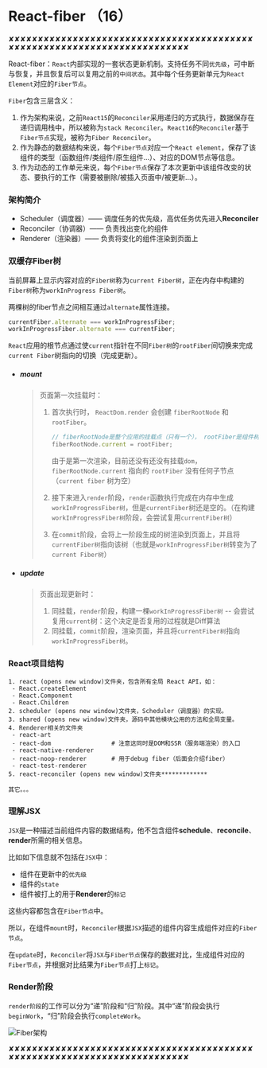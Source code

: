 # React-fiber （16）

✘✘✘✘✘✘✘✘✘✘✘✘✘✘✘✘✘✘✘✘✘✘✘✘✘✘✘✘✘✘✘✘✘✘✘✘✘✘✘✘✘✘✘✘✘✘✘✘✘✘✘✘✘✘✘✘✘✘✘✘✘✘✘✘✘✘✘✘✘✘✘✘✘

React-fiber：`React`内部实现的一套状态更新机制。支持任务不同`优先级`，可中断与恢复，并且恢复后可以复用之前的`中间状态`。其中每个任务更新单元为`React Element`对应的`Fiber节点`。

`Fiber`包含三层含义：

1. 作为架构来说，之前`React15`的`Reconciler`采用递归的方式执行，数据保存在递归调用栈中，所以被称为`stack Reconciler`。`React16`的`Reconciler`基于`Fiber节点`实现，被称为`Fiber Reconciler`。
2. 作为静态的数据结构来说，每个`Fiber节点`对应一个`React element`，保存了该组件的类型（函数组件/类组件/原生组件...）、对应的DOM节点等信息。
3. 作为动态的工作单元来说，每个`Fiber节点`保存了本次更新中该组件改变的状态、要执行的工作（需要被删除/被插入页面中/被更新...）。

### 架构简介

- Scheduler（调度器）—— 调度任务的优先级，高优任务优先进入**Reconciler**
- Reconciler（协调器）—— 负责找出变化的组件
- Renderer（渲染器）—— 负责将变化的组件渲染到页面上

### 双缓存Fiber树

当前屏幕上显示内容对应的`Fiber树`称为`current Fiber树`，正在内存中构建的`Fiber树`称为`workInProgress Fiber树`。

两棵树的fiber节点之间相互通过`alternate`属性连接。

```js
currentFiber.alternate === workInProgressFiber;
workInProgressFiber.alternate === currentFiber;
```

`React`应用的根节点通过使`current`指针在不同`Fiber树`的`rootFiber`间切换来完成`current Fiber`树指向的切换（完成更新）。

* ##### mount

  > 页面第一次挂载时：
  >
  > 1. 首次执行时， `ReactDom.render` 会创建 `fiberRootNode` 和 `rootFiber`。
  >
  >    ```js
  >    // fiberRootNode是整个应用的挂载点（只有一个）， rootFiber是组件树的根节点（可以改变）
  >    fiberRootNode.current = rootFiber;
  >    ```
  >
  >    由于是第一次渲染，目前还没有还没有挂载`dom`，`fiberRootNode.current` 指向的 `rootFiber` 没有任何子节点（`current fiber` 树为空）
  >
  > 2. 接下来进入`render`阶段，`render`函数执行完成在内存中生成`workInProgressFiber树`，但是`currentFiber`树还是空的。（在构建`workInProgressFiber树`阶段，会尝试复用`currentFiber树`）
  > 3. 在`commit`阶段，会将上一阶段生成的树渲染到页面上，并且将`currentFiber树`指向该树（也就是`workInProgressFiber树`转变为了`current Fiber树`）

* ##### update

  >页面出现更新时：
  >
  >1. 同挂载，`render`阶段，构建一棵`workInProgressFiber树` -- 会尝试复用`current`树：这个决定是否复用的过程就是Diff算法
  >2. 同挂载，`commit`阶段，渲染页面，并且将`currentFiber树`指向`workInProgressFiber树`。

### React项目结构

```
1. react (opens new window)文件夹，包含所有全局 React API，如：
 - React.createElement
 - React.Component
 - React.Children
2. scheduler (opens new window)文件夹，Scheduler（调度器）的实现。
3. shared (opens new window)文件夹，源码中其他模块公用的方法和全局变量。
4. Renderer相关的文件夹
 - react-art
 - react-dom                 # 注意这同时是DOM和SSR（服务端渲染）的入口
 - react-native-renderer
 - react-noop-renderer       # 用于debug fiber（后面会介绍fiber）
 - react-test-renderer
5. react-reconciler (opens new window)文件夹*************

其它。。。
```

### 理解JSX

`JSX`是一种描述当前组件内容的数据结构，他不包含组件**schedule**、**reconcile**、**render**所需的相关信息。

比如如下信息就不包括在`JSX`中：

- 组件在更新中的`优先级`
- 组件的`state`
- 组件被打上的用于**Renderer**的`标记`

这些内容都包含在`Fiber节点`中。

所以，在组件`mount`时，`Reconciler`根据`JSX`描述的组件内容生成组件对应的`Fiber节点`。

在`update`时，`Reconciler`将`JSX`与`Fiber节点`保存的数据对比，生成组件对应的`Fiber节点`，并根据对比结果为`Fiber节点`打上`标记`。

### Render阶段

`render阶段`的工作可以分为“递”阶段和“归”阶段。其中“递”阶段会执行`beginWork`，“归”阶段会执行`completeWork`。

![Fiber架构](https://react.iamkasong.com/img/fiber.png)

✘✘✘✘✘✘✘✘✘✘✘✘✘✘✘✘✘✘✘✘✘✘✘✘✘✘✘✘✘✘✘✘✘✘✘✘✘✘✘✘✘✘✘✘✘✘✘✘✘✘✘✘✘✘✘✘✘✘✘✘✘✘✘✘✘✘✘✘✘✘✘✘✘



